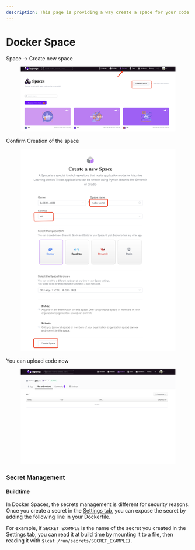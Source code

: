 ```yaml
---
description: This page is providing a way create a space for your code.
---
```


# Docker Space

Space -> Create new space

<figure><img src="../.gitbook/assets/image (1) (2).png" alt=""><figcaption></figcaption></figure>

Confirm Creation of the space

<figure><img src="../.gitbook/assets/image (3) (1) (1).png" alt=""><figcaption></figcaption></figure>

You can upload code now

<figure><img src="../.gitbook/assets/image (1) (1) (1).png" alt=""><figcaption></figcaption></figure>

### Secret Management

#### Buildtime

In Docker Spaces, the secrets management is different for security reasons. Once you create a secret in the [Settings tab](https://huggingface.co/docs/hub/spaces-overview#managing-secrets), you can expose the secret by adding the following line in your Dockerfile.

For example, if `SECRET_EXAMPLE` is the name of the secret you created in the Settings tab, you can read it at build time by mounting it to a file, then reading it with `$(cat /run/secrets/SECRET_EXAMPLE)`.

